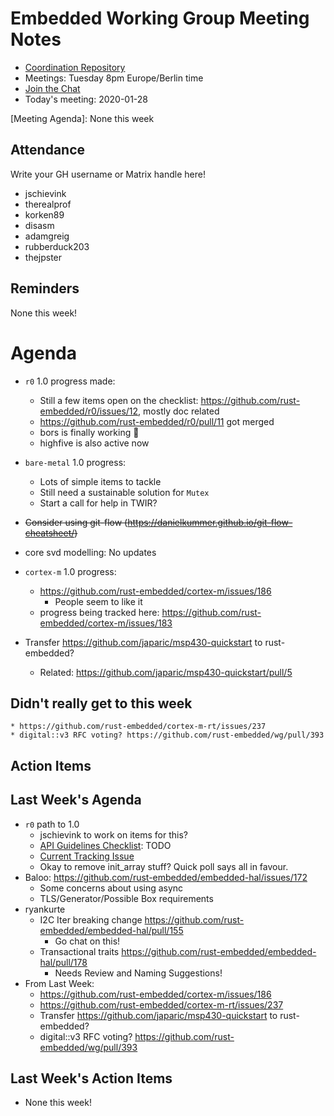 # Embedded Working Group Meeting Notes

* [Coordination Repository]
* Meetings: Tuesday 8pm Europe/Berlin time
* [Join the Chat]
* Today's meeting: 2020-01-28

[Coordination Repository]: https://github.com/rust-embedded/wg
[Join the Chat]: https://riot.im/app/#/room/#rust-embedded:matrix.org
[Meeting Agenda]: None this week

## Attendance

Write your GH username or Matrix handle here!

* jschievink
* therealprof
* korken89
* disasm
* adamgreig
* rubberduck203
* thejpster

## Reminders

None this week!

# Agenda

* `r0` 1.0 progress made:
    * Still a few items open on the checklist: https://github.com/rust-embedded/r0/issues/12, mostly doc related
    * https://github.com/rust-embedded/r0/pull/11 got merged
    * bors is finally working :rocket: 
    * highfive is also active now
* `bare-metal` 1.0 progress:
    * Lots of simple items to tackle
    * Still need a sustainable solution for `Mutex`
    * Start a call for help in TWIR?
* ~~Consider using git-flow (https://danielkummer.github.io/git-flow-cheatsheet/)~~
* core svd modelling: No updates
* `cortex-m` 1.0 progress:
    * https://github.com/rust-embedded/cortex-m/issues/186
        * People seem to like it
    * progress being tracked here: https://github.com/rust-embedded/cortex-m/issues/183

* Transfer https://github.com/japaric/msp430-quickstart to rust-embedded?
    * Related: https://github.com/japaric/msp430-quickstart/pull/5

## Didn't really get to this week

    * https://github.com/rust-embedded/cortex-m-rt/issues/237
    * digital::v3 RFC voting? https://github.com/rust-embedded/wg/pull/393


## Action Items


## Last Week's Agenda

* `r0` path to 1.0
    * jschievink to work on items for this?
    * [API Guidelines Checklist](https://rust-lang.github.io/api-guidelines/checklist.html): TODO
    * [Current Tracking Issue](https://github.com/rust-embedded/r0/issues/9)
    * Okay to remove init_array stuff? Quick poll says all in favour.
* Baloo: https://github.com/rust-embedded/embedded-hal/issues/172
    * Some concerns about using async
    * TLS/Generator/Possible Box requirements
* ryankurte
    * I2C Iter breaking change https://github.com/rust-embedded/embedded-hal/pull/155
        * Go chat on this!
    * Transactional traits https://github.com/rust-embedded/embedded-hal/pull/178
        * Needs Review and Naming Suggestions!
* From Last Week:
    * https://github.com/rust-embedded/cortex-m/issues/186
    * https://github.com/rust-embedded/cortex-m-rt/issues/237
    * Transfer https://github.com/japaric/msp430-quickstart to rust-embedded?
    * digital::v3 RFC voting? https://github.com/rust-embedded/wg/pull/393

## Last Week's Action Items

* None this week!

